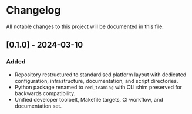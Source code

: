 # Changelog

All notable changes to this project will be documented in this file.

## [0.1.0] - 2024-03-10
### Added
- Repository restructured to standardised platform layout with dedicated configuration, infrastructure, documentation, and script directories.
- Python package renamed to `red_teaming` with CLI shim preserved for backwards compatibility.
- Unified developer toolbelt, Makefile targets, CI workflow, and documentation set.

